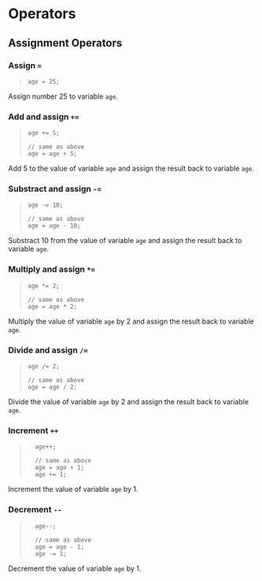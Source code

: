 # Operators

## Assignment Operators

### Assign `=`

>     age = 25;

Assign number 25 to variable `age`.

### Add and assign `+=`

>     age += 5;
>
>     // same as above
>     age = age + 5;

Add 5 to the value of variable `age` and assign the result back to variable `age`.

### Substract and assign `-=`

>     age -= 10;
>
>     // same as above
>     age = age - 10;

Substract 10 from the value of variable `age` and assign the result back to variable `age`.

### Multiply and assign `*=`

>     age *= 2;
>
>     // same as above
>     age = age * 2;

Multiply the value of variable `age` by 2 and assign the result back to variable `age`.

### Divide and assign `/=`

>     age /= 2;
>
>     // same as above
>     age = age / 2;

Divide the value of variable `age` by 2 and assign the result back to variable `age`.

### Increment `++`

>       age++;
>
>       // same as above
>       age = age + 1;
>       age += 1;

Increment the value of variable `age` by 1.

### Decrement `--`

>       age--;
>
>       // same as above
>       age = age - 1;
>       age -= 1;

Decrement the value of variable `age` by 1.
